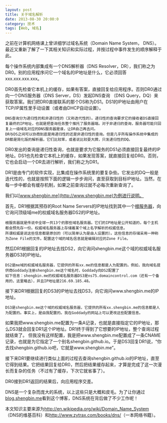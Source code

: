 ```yaml
---
layout: post
title: 关于域名解析
date: 2013-08-30 20:00:0
category: 技术
tags: [Web, 域名]
---
```


之前在计算机网络课上曾详细学过域名系统（Domain Name System， DNS）。最近又重新了解了一下其相关知识和实际过程，并按过程中事件发生的顺序解释于此。

<!--more-->
每个操作系统内部集成有一个DNS解析器（DNS Resolver，DR），我们称之为DR0。别的应用程序问它一个域名的IP地址是什么，它必须回答xxx.xxx.xxx.xxx。

DR0首先检查它本机上的缓存，如果有答案，直接回复给应用程序。否则DR0通过向一个DNS服务器（DNS Server，DS）发起DNS查询 （DNS Query，DQ）来获取答案。我们把DR0直接联系的那个DS称为DS1。DS1的IP地址由用户在TCP/IP属性里手动设置（或者由DHCP自动设置）。

    DNS查询分为递归性的和非递归性的（又称迭代性的）。递归性的查询要求它的接收者DS直接回复最终的IP地址，也就是把查询任务整个推托了服务器端。对于非递归的查询，服务器可能只回复上一级域名对应的DNS服务器是谁，让DR自己再去问。
    DR与DS之间可以协商到底是用递归性的还是非递归性的查询。但是几乎所有操作系统中集成的DR都是简化版的解析器，它们比较笨，或者说比较耍大牌，只发递归性的DQ。

DR0发出的查询是递归性查询，也就是要求为它服务的DS1必须直接回复最终的IP地址。DS1也先检查它本机上的缓存，如果发现答案，就直接回复给DR0。否则，它也会启动一个DR去进行解析，我们称之为DR1。

DR1是由专门的软件实现，比集成在操作系统里的要复杂些。它发出的DQ一般是迭代性的，也就是按照下面的逻辑一步步询问，直至获取到目标IP地址。当然，在每一步中都会有缓存机制，如果之前查询过就不必每次重新查询了。

我们以[www.shengbin.me](http://www.shengbin.me)为例进行说明。

首先，DR1根据其预存的Root Name Servers的IP地址找到其中一个[根服务器](http://en.wikipedia.org/wiki/Root_Name_Server)，向它询问顶级域me的权威域名服务器DS2的IP地址。

    根服务器就是传说中全球一共13个的那些域名服务器。它们的IP地址是公开知道的，每个主机都会预先存一份。权威域名服务器上存储着某个域上名字解析的权威信息。
    所谓权威是说这些信息都是原创的（可以简单认为是由人设置的）。这些信息的存储采用一种称为Zone File的文件。配置这个域的域名信息就是编辑对应的Zone File。

然后DR1根据回复的IP地址去找DS2，向它询问shengbin.me这个域的权威域名服务器DS3的IP地址。

    DS2是me域的权威域名服务器，它提供的所有xx.me的信息都是人为配置的。例如，我向域名提供商Goddady注册shengbin.me这个域名时，Goddady向DS2配置了
    如下信息：shengbin.me的权威域名服务器DS3是ns75.domaincontrol.com（还有一个备用的，这里略去），并且IP地址是216.69.185.48。
	
接下来DR1根据回复的DS3的IP地址去找DS3，向它询问www.shengbin.me的IP地址。

    DS3是shengbin.me这个域的权威域名服务器，它提供的所有xx.shengbin.me的信息都是人为配置的。事实上，是由我配置的。我在Goddady的网站上可以更改这些配置信息。
	
如果我把www.shengbin.me配置为一条A记录，也就是直接指定它的IP地址，那么DS3就会回复DR1这个IP地址。DR1终于得到了它想要的IP地址，整个查询过程就结束了。
但我没有这样配置，我是把www.shengbin.me配置成了一条CNAME记录，也就是为它指定了一个别名shengbin.github.io。于是DS3回复DR1说，“你去找shengbin.github.io吧，它就是www.shengbin.me”。

接下来DR1要继续进行类似上面的过程去查询shengbin.github.io的IP地址，直至它得到结果。它把结果回复给DR0，然后把结果缓存起来，才算是完成了这一次漫长而复杂的任务（不过有了缓存，下次它就省事了）。

DR0接到DR1返回的结果后，向应用程序交差。

DNS是一个复杂而庞大的系统，以上这些只是大概和皮毛。为了让你通过[blog.shengbin.me](http://blog.shengbin.me)看到这个博客，DNS系统在背后做了不少工作呢！

本文知识主要来源为<http://en.wikipedia.org/wiki/Domain_Name_System>（DNS的维基百科）和<http://www.zytrax.com/books/dns/>（一本网络书籍）。

